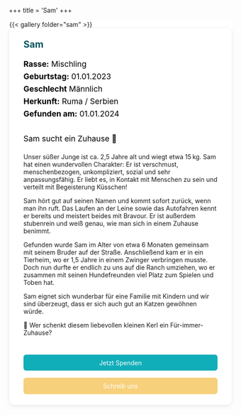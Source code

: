 +++
title = 'Sam'
+++

<div class="centered-content single-flex" style="background-color:rgb(255, 255, 255); border: 1px solid rgb(255, 255, 255);">
{{< gallery folder="sam" >}}
  <div class="news-text" style="flex: 2 1 400px; background-color: #ffffff; padding: 1.5rem 2rem; border-radius: 12px; box-shadow: 0 2px 10px rgba(0,0,0,0.1); word-break: break-word;">
    <h2 style="color:rgb(6, 85, 95); margin-top: 0;">Sam</h2>
    <p style="font-size: 1.1rem; line-height: 1.6; color: rgb(0, 0, 0);">
      <strong>Rasse:</strong> Mischling
      <br>
      <strong>Geburtstag:</strong> 01.01.2023
      <br>
      <strong>Geschlecht</strong> Männlich
      <br>
      <strong>Herkunft:</strong> Ruma / Serbien
      <br>
      <strong>Gefunden am:</strong> 01.01.2024
      <br><br>
Sam sucht ein Zuhause 🐾

Unser süßer Junge ist ca. 2,5 Jahre alt und wiegt etwa 15 kg.
Sam hat einen wundervollen Charakter: Er ist verschmust, menschenbezogen, unkompliziert, sozial und sehr anpassungsfähig.
Er liebt es, in Kontakt mit Menschen zu sein und verteilt mit Begeisterung Küsschen!

Sam hört gut auf seinen Namen und kommt sofort zurück, wenn man ihn ruft.
Das Laufen an der Leine sowie das Autofahren kennt er bereits und meistert beides mit Bravour.
Er ist außerdem stubenrein und weiß genau, wie man sich in einem Zuhause benimmt.

Gefunden wurde Sam im Alter von etwa 6 Monaten gemeinsam mit seinem Bruder auf der Straße.
Anschließend kam er in ein Tierheim, wo er 1,5 Jahre in einem Zwinger verbringen musste.
Doch nun durfte er endlich zu uns auf die Ranch umziehen, wo er zusammen mit seinen Hundefreunden viel Platz zum Spielen und Toben hat.

Sam eignet sich wunderbar für eine Familie mit Kindern und wir sind überzeugt, dass er sich auch gut an Katzen gewöhnen würde.

💛 Wer schenkt diesem liebevollen kleinen Kerl ein Für-immer-Zuhause?
<br><br>

</p>
<div style="display: flex; flex-wrap: wrap; gap: 1rem; margin-top: 1.5rem;">
  <a class="cta-btn" href="/spenden/" style="background-color:rgb(16, 174, 185); color: white; padding: 0.6rem 1.2rem; border-radius: 6px; text-decoration: none; flex: 1 1 200px; text-align: center;">Jetzt Spenden</a>
  <a class="cta-btn" href="/kontakt/" style="background-color:rgb(247, 208, 124); color: white; padding: 0.6rem 1.2rem; border-radius: 6px; text-decoration: none; flex: 1 1 200px; text-align: center;">Schreib uns</a>
</div>
  </div>
</div>
